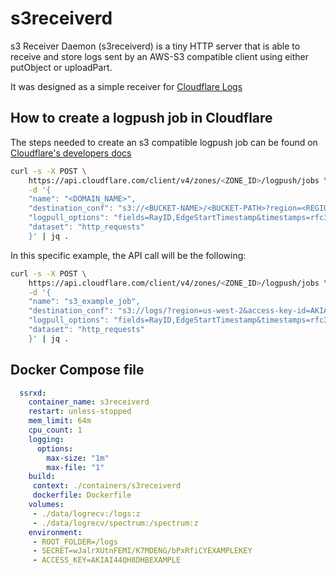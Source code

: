 # s3receiverd

s3 Receiver Daemon (s3receiverd) is a tiny HTTP server that is able to receive and store logs sent by an AWS-S3 compatible client using either putObject or uploadPart.

It was designed as a simple receiver for [Cloudflare Logs](https://developers.cloudflare.com/logs/)


## How to create a logpush job in Cloudflare

The steps needed to create an s3 compatible logpush job can be found on [Cloudflare's developers docs](https://developers.cloudflare.com/logs/get-started/enable-destinations/s3-compatible-endpoints)

```bash
curl -s -X POST \
    https://api.cloudflare.com/client/v4/zones/<ZONE_ID>/logpush/jobs \
    -d '{
	"name": "<DOMAIN_NAME>",
	"destination_conf": "s3://<BUCKET-NAME>/<BUCKET-PATH>?region=<REGION>&access-key-id=<ACCESS-KEY-ID>&secret-access-key=<SECRET-ACCESS-KEY>&endpoint=<ENDPOINT-URL>",
	"logpull_options": "fields=RayID,EdgeStartTimestamp&timestamps=rfc3339",
	"dataset": "http_requests"
    }' | jq .
```

In this specific example, the API call will be the following:

```bash
curl -s -X POST \
    https://api.cloudflare.com/client/v4/zones/<ZONE_ID>/logpush/jobs \
    -d '{
	"name": "s3_example_job",
	"destination_conf": "s3://logs/?region=us-west-2&access-key-id=AKIAI44QH8DHBEXAMPLE&secret-access-key=wJalrXUtnFEMI/K7MDENG/bPxRfiCYEXAMPLEKEY&endpoint=logs.domain.com",
	"logpull_options": "fields=RayID,EdgeStartTimestamp&timestamps=rfc3339",
	"dataset": "http_requests"
    }' | jq .
```

## Docker Compose file

```yaml
  ssrxd:
    container_name: s3receiverd
    restart: unless-stopped
    mem_limit: 64m
    cpu_count: 1
    logging:
      options:
        max-size: "1m"
        max-file: "1"
    build:
     context: ./containers/s3receiverd
     dockerfile: Dockerfile
    volumes:
     - ./data/logrecv:/logs:z
     - ./data/logrecv/spectrum:/spectrum:z
    environment:
     - ROOT_FOLDER=/logs
     - SECRET=wJalrXUtnFEMI/K7MDENG/bPxRfiCYEXAMPLEKEY
     - ACCESS_KEY=AKIAI44QH8DHBEXAMPLE
```
